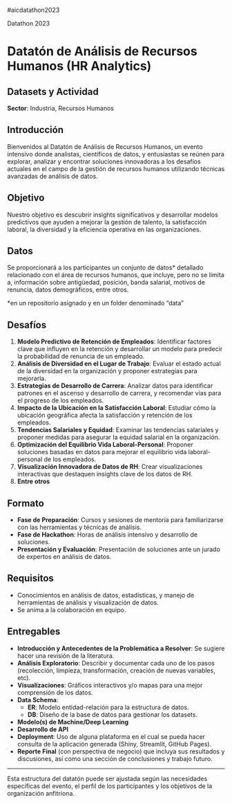 #aicdatathon2023    

Datathon 2023

# Datatón de Análisis de Recursos Humanos (HR Analytics)

## Datasets y Actividad
**Sector**: Industria, Recursos Humanos

## Introducción
Bienvenidos al Datatón de Análisis de Recursos Humanos, un evento intensivo donde analistas, científicos de datos, y entusiastas se reúnen para explorar, analizar y encontrar soluciones innovadoras a los desafíos actuales en el campo de la gestión de recursos humanos utilizando técnicas avanzadas de análisis de datos.

## Objetivo
Nuestro objetivo es descubrir insights significativos y desarrollar modelos predictivos que ayuden a mejorar la gestión de talento, la satisfacción laboral, la diversidad y la eficiencia operativa en las organizaciones.

## Datos
Se proporcionará a los participantes un conjunto de datos* detallado relacionado con el área de recursos humanos, que incluye, pero no se limita a, información sobre antigüedad, posición, banda salarial, motivos de renuncia, datos demográficos, entre otros.

*en un repositorio asignado y en un folder denominado “data”

## Desafíos
1. **Modelo Predictivo de Retención de Empleados**: Identificar factores clave que influyen en la retención y desarrollar un modelo para predecir la probabilidad de renuncia de un empleado.
2. **Análisis de Diversidad en el Lugar de Trabajo**: Evaluar el estado actual de la diversidad en la organización y proponer estrategias para mejorarla.
3. **Estrategias de Desarrollo de Carrera**: Analizar datos para identificar patrones en el ascenso y desarrollo de carrera, y recomendar vías para el progreso de los empleados.
4. **Impacto de la Ubicación en la Satisfacción Laboral**: Estudiar cómo la ubicación geográfica afecta la satisfacción y retención de los empleados.
5. **Tendencias Salariales y Equidad**: Examinar las tendencias salariales y proponer medidas para asegurar la equidad salarial en la organización.
6. **Optimización del Equilibrio Vida Laboral-Personal**: Proponer soluciones basadas en datos para mejorar el equilibrio vida laboral-personal de los empleados.
7. **Visualización Innovadora de Datos de RH**: Crear visualizaciones interactivas que destaquen insights clave de los datos de RH.
8. **Entre otros**

## Formato
- **Fase de Preparación**: Cursos y sesiones de mentoría para familiarizarse con las herramientas y técnicas de análisis.
- **Fase de Hackathon**: Horas de análisis intensivo y desarrollo de soluciones.
- **Presentación y Evaluación**: Presentación de soluciones ante un jurado de expertos en análisis de datos.

## Requisitos
- Conocimientos en análisis de datos, estadísticas, y manejo de herramientas de análisis y visualización de datos.
- Se anima a la colaboración en equipo.

## Entregables
- **Introducción y Antecedentes de la Problemática a Resolver**: Se sugiere hacer una revisión de la literatura.
- **Análisis Exploratorio**: Describir y documentar cada uno de los pasos (recolección, limpieza, transformación, creación de nuevas variables, etc).
- **Visualizaciones**: Gráficos interactivos y/o mapas para una mejor comprensión de los datos.
- **Data Schema**:
  - **ER**: Modelo entidad-relación para la estructura de datos.
  - **DB**: Diseño de la base de datos para gestionar los datasets.
- **Modelo(s) de Machine/Deep Learning**
- **Desarrollo de API**
- **Deployment**: Uso de alguna plataforma en el cual se pueda hacer consulta de la aplicación generada (Shiny, Streamlit, GitHub Pages).
- **Reporte Final** (con perspectiva de negocio) que incluya sus resultados y discusiones, así como una sección de conclusiones y trabajo futuro.

---

Esta estructura del datatón puede ser ajustada según las necesidades específicas del evento, el perfil de los participantes y los objetivos de la organización anfitriona.

